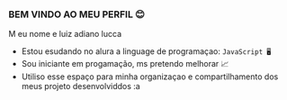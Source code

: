 ### BEM VINDO AO MEU PERFIL 😊

M eu nome e luiz adiano lucca

- Estou esudando no alura a linguage de programaçao: `JavaScript 🖥️`
-  Sou iniciante em progamação, ms pretendo melhorar 📈
-   Utiliso esse  espaço para minha organizaçao e compartilhamento dos meus projeto desenvolviddos :a
